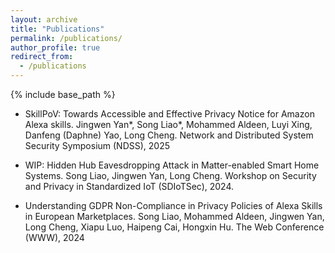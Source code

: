 ```yaml
---
layout: archive
title: "Publications"
permalink: /publications/
author_profile: true
redirect_from:
  - /publications
---
```


{% include base_path %}

* SkillPoV: Towards Accessible and Effective Privacy Notice for Amazon Alexa skills. Jingwen Yan*, Song Liao*, Mohammed Aldeen, Luyi Xing, Danfeng (Daphne) Yao, Long Cheng. Network and Distributed System Security Symposium (NDSS), 2025

* WIP: Hidden Hub Eavesdropping Attack in Matter-enabled Smart Home Systems. Song Liao, Jingwen Yan, Long Cheng. Workshop on Security and Privacy in Standardized IoT (SDIoTSec), 2024.

* Understanding GDPR Non-Compliance in Privacy Policies of Alexa Skills in European Marketplaces. Song Liao, Mohammed Aldeen, Jingwen Yan, Long Cheng, Xiapu Luo, Haipeng Cai, Hongxin Hu. The Web Conference (WWW), 2024

